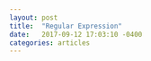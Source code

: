 ```yaml
---
layout: post
title:  "Regular Expression"
date:   2017-09-12 17:03:10 -0400
categories: articles
---
```


